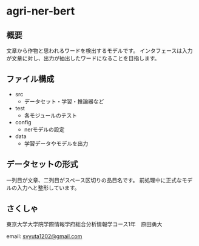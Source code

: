 # agri-ner-bert
## 概要
文章から作物と思われるワードを検出するモデルです。
インタフェースは入力が文章に対し、出力が抽出したワードになることを目指します。
## ファイル構成
- src 
	- データセット・学習・推論器など
- test
	- 各モジュールのテスト
- config
	- nerモデルの設定
- data
	- 学習データやモデルを出力
## データセットの形式
一列目が文章、二列目がスペース区切りの品目名です。
前処理中に正式なモデルの入力へと整形しています。

## さくしゃ
東京大学大学院学際情報学府総合分析情報学コース1年　原田勇大

email: svyuta1202@gmail.com